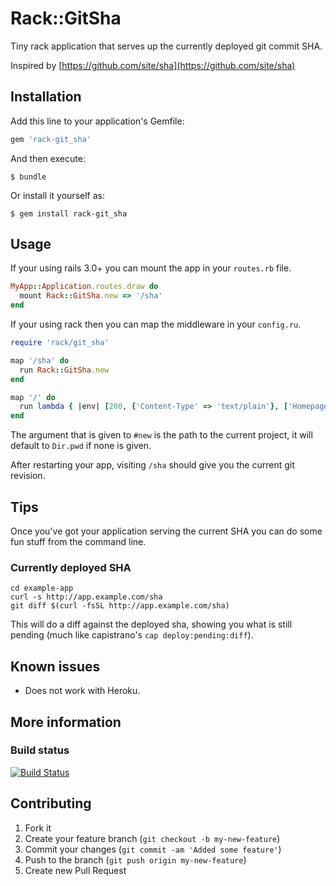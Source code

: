 # Rack::GitSha

Tiny rack application that serves up the currently deployed git commit SHA.

Inspired by [https://github.com/site/sha](https://github.com/site/sha)

## Installation

Add this line to your application's Gemfile:

```ruby
gem 'rack-git_sha'
```

And then execute:

    $ bundle

Or install it yourself as:

    $ gem install rack-git_sha

## Usage

If your using rails 3.0+ you can mount the app in your `routes.rb` file.

```ruby
MyApp::Application.routes.draw do
  mount Rack::GitSha.new => '/sha'
end
```

If your using rack then you can map the middleware in your `config.ru`.

```ruby
require 'rack/git_sha'

map '/sha' do
  run Rack::GitSha.new
end

map '/' do
  run lambda { |env| [200, {'Content-Type' => 'text/plain'}, ['Homepage']] }
end
```

The argument that is given to `#new` is the path to the current project,
it will default to `Dir.pwd` if none is given.

After restarting your app, visiting `/sha` should give you the current
git revision.

## Tips

Once you've got your application serving the current SHA you can do some
fun stuff from the command line.

### Currently deployed SHA

    cd example-app
    curl -s http://app.example.com/sha
    git diff $(curl -fsSL http://app.example.com/sha)

This will do a diff against the deployed sha, showing you what is still
pending (much like capistrano's `cap deploy:pending:diff`).

## Known issues

* Does not work with Heroku.

## More information

### Build status

[![Build Status](https://secure.travis-ci.org/hecticjeff/rack-git_sha.png)](http://travis-ci.org/hecticjeff/rack-git_sha)

## Contributing

1. Fork it
2. Create your feature branch (`git checkout -b my-new-feature`)
3. Commit your changes (`git commit -am 'Added some feature'`)
4. Push to the branch (`git push origin my-new-feature`)
5. Create new Pull Request
